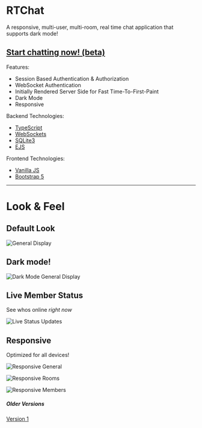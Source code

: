 # RTChat

A responsive, multi-user, multi-room, real time chat application that supports dark mode!

## [Start chatting now! (beta)](https://rtchat-a7ul.onrender.com)

Features:
 - Session Based Authentication & Authorization
 - WebSocket Authentication
 - Initially Rendered Server Side for Fast Time-To-First-Paint
 - Dark Mode
 - Responsive

Backend Technologies:
 - [TypeScript](https://www.typescriptlang.org/)
 - [WebSockets](https://en.wikipedia.org/wiki/WebSocket)
 - [SQLite3](https://www.sqlite.org/)
 - [EJS](https://ejs.co/)

Frontend Technologies:
 - [Vanilla JS](http://vanilla-js.com/)
 - [Bootstrap 5](https://getbootstrap.com/)

---

# Look & Feel

## Default Look

![General Display](/_screenshots/1_general.png "General")

## Dark mode!

![Dark Mode General Display](/_screenshots/2_dark_mode.png "Dark Mode!")

## Live Member Status

See whos online _right now_

![Live Status Updates](/_screenshots/3_live_status.png "Live Member Status Updates")

## Responsive

Optimized for all devices!

![Responsive General](/_screenshots/4_responsive_main.png "Responsive")

![Responsive Rooms](/_screenshots/5_responsive_rooms.png "Responsive Members")

![Responsive Members](/_screenshots/6_responsive_members.png "Responsive Rooms")

##### Older Versions

[Version 1](https://chat-app-ghpq.onrender.com)
